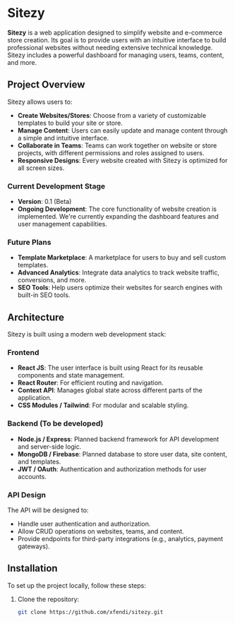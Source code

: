 # Sitezy

**Sitezy** is a web application designed to simplify website and e-commerce store creation. Its goal is to provide users with an intuitive interface to build professional websites without needing extensive technical knowledge. Sitezy includes a powerful dashboard for managing users, teams, content, and more.

## Project Overview

Sitezy allows users to:
- **Create Websites/Stores**: Choose from a variety of customizable templates to build your site or store.
- **Manage Content**: Users can easily update and manage content through a simple and intuitive interface.
- **Collaborate in Teams**: Teams can work together on website or store projects, with different permissions and roles assigned to users.
- **Responsive Designs**: Every website created with Sitezy is optimized for all screen sizes.

### Current Development Stage
- **Version**: 0.1 (Beta)
- **Ongoing Development**: The core functionality of website creation is implemented. We're currently expanding the dashboard features and user management capabilities.

### Future Plans
- **Template Marketplace**: A marketplace for users to buy and sell custom templates.
- **Advanced Analytics**: Integrate data analytics to track website traffic, conversions, and more.
- **SEO Tools**: Help users optimize their websites for search engines with built-in SEO tools.

## Architecture

Sitezy is built using a modern web development stack:

### Frontend
- **React JS**: The user interface is built using React for its reusable components and state management.
- **React Router**: For efficient routing and navigation.
- **Context API**: Manages global state across different parts of the application.
- **CSS Modules / Tailwind**: For modular and scalable styling.

### Backend (To be developed)
- **Node.js / Express**: Planned backend framework for API development and server-side logic.
- **MongoDB / Firebase**: Planned database to store user data, site content, and templates.
- **JWT / OAuth**: Authentication and authorization methods for user accounts.

### API Design
The API will be designed to:
- Handle user authentication and authorization.
- Allow CRUD operations on websites, teams, and content.
- Provide endpoints for third-party integrations (e.g., analytics, payment gateways).

## Installation

To set up the project locally, follow these steps:

1. Clone the repository:
   ```bash
   git clone https://github.com/xfendi/sitezy.git
